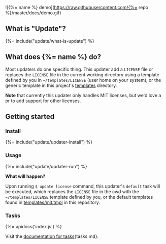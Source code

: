 

![{%= name %} demo](https://raw.githubusercontent.com/{%= repo %}/master/docs/demo.gif)

## What is "Update"?
{%= include("update/what-is-update") %}

## What does {%= name %} do?

Most updaters do one specific thing. This updater add a `LICENSE` file or replaces the `LICENSE` file in the current working directory using a template defined by you in `~/templates/LICENSE` (user home on your system), or the generic template in this project's [templates](templates) directory.

**Note** that currently this updater only handles MIT licenses, but we'd love a pr to add support for other licenses.

## Getting started
### Install
{%= include("update/updater-install") %}

### Usage
{%= include("update/updater-run") %}

**What will happen?**

Upon running `$ update license` command, this updater's `default` task will be executed, which replaces the `LICENSE` file in the cwd with the `~/templates/LICENSE` template defined by you, or the default templates found in [templates/mit.tmpl](templates/mit.tmpl) in this repository.

### Tasks
{%= apidocs('index.js') %}

Visit the [documentation for tasks][docs]{tasks.md}.

[docs]: https://github.com/update/update/blob/master/docs/
